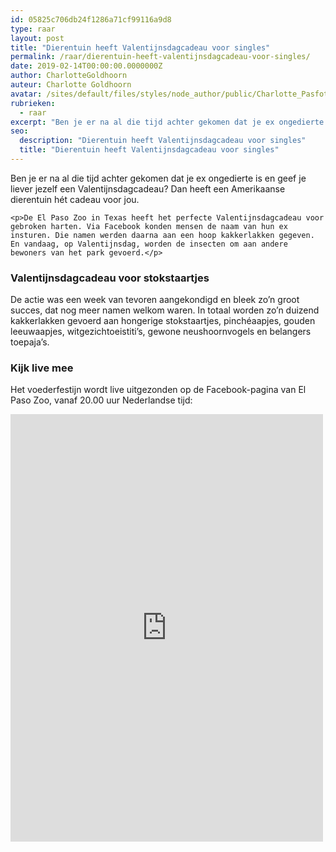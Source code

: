 ```yaml
---
id: 05825c706db24f1286a71cf99116a9d8
type: raar
layout: post
title: "Dierentuin heeft Valentijnsdagcadeau voor singles"
permalink: /raar/dierentuin-heeft-valentijnsdagcadeau-voor-singles/
date: 2019-02-14T00:00:00.0000000Z
author: CharlotteGoldhoorn
auteur: Charlotte Goldhoorn
avatar: /sites/default/files/styles/node_author/public/Charlotte_PasfotoDSC01555%20EXTRA.jpg?itok=Uh1_j08g
rubrieken:
  - raar
excerpt: "Ben je er na al die tijd achter gekomen dat je ex ongedierte is en geef je liever jezelf een Valentijnsdagcadeau? Dan heeft een Amerikaanse dierentuin hét cadeau voor jou.  "
seo:
  description: "Dierentuin heeft Valentijnsdagcadeau voor singles"
  title: "Dierentuin heeft Valentijnsdagcadeau voor singles"
---
```

Ben je er na al die tijd achter gekomen dat je ex ongedierte is en geef je liever jezelf een Valentijnsdagcadeau? Dan heeft een Amerikaanse dierentuin hét cadeau voor jou.  

    <p>De El Paso Zoo in Texas heeft het perfecte Valentijnsdagcadeau voor gebroken harten. Via Facebook konden mensen de naam van hun ex insturen. Die namen werden daarna aan een hoop kakkerlakken gegeven. En vandaag, op Valentijnsdag, worden de insecten om aan andere bewoners van het park gevoerd.</p>
<h3>Valentijnsdagcadeau voor stokstaartjes</h3>
<p>De actie was een week van tevoren aangekondigd en bleek zo’n groot succes, dat nog meer namen welkom waren. In totaal worden zo’n duizend kakkerlakken gevoerd aan hongerige stokstaartjes, pinchéaapjes, gouden leeuwaapjes, witgezichtoeistiti’s, gewone neushoornvogels en belangers toepaja’s.</p>
<h3>Kijk live mee</h3>
<p>Het voederfestijn wordt live uitgezonden op de Facebook-pagina van El Paso Zoo, vanaf 20.00 uur Nederlandse tijd:<br></p>
<iframe allow="encrypted-media" allowtransparency="true" frameborder="0" height="684" scrolling="no" src="https://www.facebook.com/plugins/post.php?href=https%3A%2F%2Fwww.facebook.com%2Felpasozoo%2Fphotos%2Fa.482518977621%2F10156993051502622%2F%3Ftype%3D3&amp;width=500" width="500"></iframe><p> </p>  
